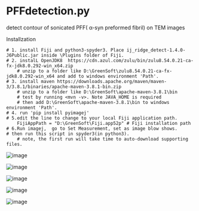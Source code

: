 # PFFdetection.py
detect contour of  sonicated PFF( α-syn preformed fibril) on TEM images


Installzation

    # 1. install Fiji and python3-spyder3. Place ij_ridge_detect-1.4.0-J6Public.jar inside \Plugins folder of Fiji.
    # 2. instalL OpenJDK8  https://cdn.azul.com/zulu/bin/zulu8.54.0.21-ca-fx-jdk8.0.292-win_x64.zip
        # unzip to a folder like D:\GreenSoft\zulu8.54.0.21-ca-fx-jdk8.0.292-win_x64 and add to windows environment 'Path'.
    # 3. install maven https://downloads.apache.org/maven/maven-3/3.8.1/binaries/apache-maven-3.8.1-bin.zip
        # unzip to a folder like D:\GreenSoft\apache-maven-3.8.1\bin 
        # test by running <mvn -v>. Note JAVA_HOME is required
        # then add D:\GreenSoft\apache-maven-3.8.1\bin to windows environment 'Path'.
    # 4. run 'pip install pyimagej'
    # 5.edit the line to change to your local Fiji application path.
        FijiAppPath = "D:\GreenSoft\Fiji.app52p" # Fiji installation path
    # 6.Run imagej,  go to Set Measurement, set as image blow shows.
    # then run this script in spyder3(in python3).
        # note, the first run will take time to auto-download supporting files.
        
![image](https://user-images.githubusercontent.com/22294036/138417196-84b377da-3218-4114-a7b8-2cbd50c939e0.png)

![image](https://user-images.githubusercontent.com/22294036/137282608-c3ad8fee-b4a0-4f2d-a3da-3057f5494965.png)

![image](https://user-images.githubusercontent.com/22294036/137282738-cf812845-3fb5-4dd6-a262-b5c69127920a.png)

![image](https://user-images.githubusercontent.com/22294036/129352315-011cbee9-7fd8-4881-b62a-7a8f34a7c2c1.png)

![image](https://user-images.githubusercontent.com/22294036/129352406-4981fe1a-4b70-4bc2-b2b4-b3cbd6ee76de.png)

